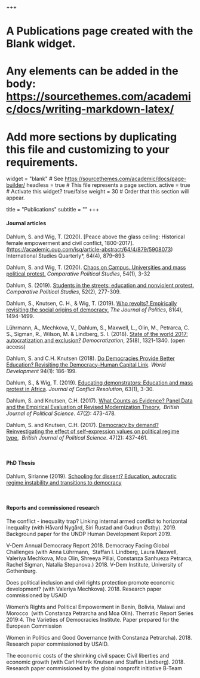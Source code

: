 +++
# A Publications page created with the Blank widget.
# Any elements can be added in the body: https://sourcethemes.com/academic/docs/writing-markdown-latex/
# Add more sections by duplicating this file and customizing to your requirements.

widget = "blank"  # See https://sourcethemes.com/academic/docs/page-builder/
headless = true  # This file represents a page section.
active = true  # Activate this widget? true/false
weight = 30  # Order that this section will appear.

title = "Publications"
subtitle = ""
+++

#### Journal articles

Dahlum, S. and Wig, T. (2020). [Peace above the glass ceiling: Historical female empowerment and civil conflict, 1800-2017].(https://academic.oup.com/isq/article-abstract/64/4/879/5908073) International Studies Quarterly*, 64(4), 879–893

Dahlum, S. and Wig, T. (2020). [Chaos on Campus. Universities and mass political protest.](https://journals.sagepub.com/doi/full/10.1177/0010414020919902) *Comparative Political Studies*, 54(1), 3-32

Dahlum, S. (2019). [Students in the streets: education and nonviolent protest.](https://journals.sagepub.com/doi/full/10.1177/0010414018758761?casa_token=AM7LJG5UpRoAAAAA%3AMYqHYQOiUQHWf1Iu_JhfULltokBsuSMCQqIhuxYAH2ZzweQymYb8upFjK8hr5h2f8eNvJIA6_Y1qCg) *Comparative Political Studies*, 52(2), 277-309.

Dahlum, S., Knutsen, C. H., & Wig, T. (2019). [Who revolts? Empirically revisiting the social origins of democracy.](https://www.journals.uchicago.edu/doi/abs/10.1086/704699) *The Journal of Politics*, 81(4), 1494-1499.

Lührmann, A., Mechkova, V., Dahlum, S., Maxwell, L., Olin, M., Petrarca, C. S., Sigman, R., Wilson, M. & Lindberg, S. I. (2018). [State of the world 2017: autocratization and exclusion?](https://www.tandfonline.com/doi/full/10.1080/13510347.2018.1479693) *Democratization*, 25(8), 1321-1340. (open access)

Dahlum, S. and C.H. Knutsen (2018). [Do Democracies Provide Better Education? Revisiting the Democracy–Human Capital Link](https://www.sciencedirect.com/science/article/abs/pii/S0305750X17300037). *World Development* 94(1): 186-199.

Dahlum, S., & Wig, T. (2019). [Educating demonstrators: Education and mass protest in Africa](https://journals.sagepub.com/doi/full/10.1177/0022002717721394). *Journal of Conflict Resolution*, 63(1), 3-30. 

Dahlum, S. and Knutsen, C.H. (2017). [What Counts as Evidence? Panel Data and the Empirical Evaluation of Revised Modernization Theory](https://www.cambridge.org/core/journals/british-journal-of-political-science/article/what-counts-as-evidence-panel-data-and-the-empirical-evaluation-of-revised-modernization-theory/C671918F50E383543A6A6390BE4AFD97),  *British Journal of Political Science*. 47(2): 473-478.

Dahlum, S. and Knutsen, C.H. (2017). [Democracy by demand? Reinvestigating the effect of self-expression values on political regime type](https://www.cambridge.org/core/journals/british-journal-of-political-science/article/democracy-by-demand-reinvestigating-the-effect-of-selfexpression-values-on-political-regime-type/0CF38782E076973B4D283DFB1C18F429),  *British Journal of Political Science*. 47(2): 437-461.

<br>

#### PhD Thesis

Dahlum, Sirianne (2019). [Schooling for dissent? Education, autocratic regime instability and transitions to democracy](https://www.dropbox.com/s/pl4g7e2j9k95pg0/Masterdoc_PHD.pdf?dl=0)

<br>

#### Reports and commissioned research

The conflict - inequality trap? Linking internal armed conflict to horizontal inequality (with Håvard Nygård, Siri Rustad and Gudrun Østby). 2019. Background paper for the UNDP Human Development Report 2019.

V-Dem Annual Democracy Report 2018. Democracy Facing Global Challenges (with Anna Lührmann,  Staffan I. Lindberg, Laura Maxwell, Valeriya Mechkova, Moa Olin, Shreeya Pillai, Constanza Sanhueza Petrarca, Rachel Sigman, Natalia Stepanova.) 2018. V-Dem Institute, University of Gothenburg.

Does political inclusion and civil rights protection promote economic development? (with Valeriya Mechkova). 2018. Research paper commissioned by USAID

Women’s Rights and Political Empowerment in Benin, Bolivia, Malawi and Morocco  (with Constanza Petrarcha and Moa Olin). Thematic Report Series 2019:4. The Varieties of Democracies Institute. Paper prepared for the European Commission

Women in Politics and Good Governance (with Constanza Petrarcha). 2018. Research paper commissioned by USAID. 

The economic costs of the shrinking civil space: Civil liberties and economic growth (with Carl Henrik Knutsen and Staffan Lindberg). 2018. Research paper commissioned by the global nonprofit initiative B-Team  

